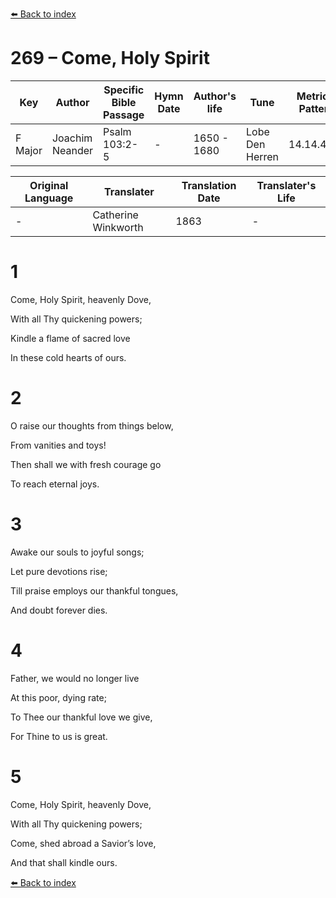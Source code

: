 [⬅️ Back to index](../README.md)

# 269 – Come, Holy Spirit

Key | Author   | Specific Bible Passage     |Hymn Date |Author's life |Tune |Metrical Pattern   |Composer/Source                                                                                        
-- | --------- | ---------------------------|----------|--------------|-----|-------------------|-------------   
F Major  | Joachim Neander      | Psalm 103:2-5 | -  | 1650 - 1680 | Lobe Den Herren | 14.14.4.7.8 | Chorale Book for England, 1863 

Original Language | Translater | Translation Date   | Translater's Life     
----------------- | --------- | --------------------|-------------   
\-  | Catherine Winkworth      | 1863 | -  | 1827 - 1878 



# 1

Come, Holy Spirit, heavenly Dove,

With all Thy quickening powers;

Kindle a flame of sacred love

In these cold hearts of ours.



# 2

O raise our thoughts from things below,

From vanities and toys!

Then shall we with fresh courage go

To reach eternal joys.



# 3

Awake our souls to joyful songs;

Let pure devotions rise;

Till praise employs our thankful tongues,

And doubt forever dies.



# 4

Father, we would no longer live

At this poor, dying rate;

To Thee our thankful love we give,

For Thine to us is great.



# 5

Come, Holy Spirit, heavenly Dove,

With all Thy quickening powers;

Come, shed abroad a Savior’s love,

And that shall kindle ours.

[⬅️ Back to index](../README.md)
